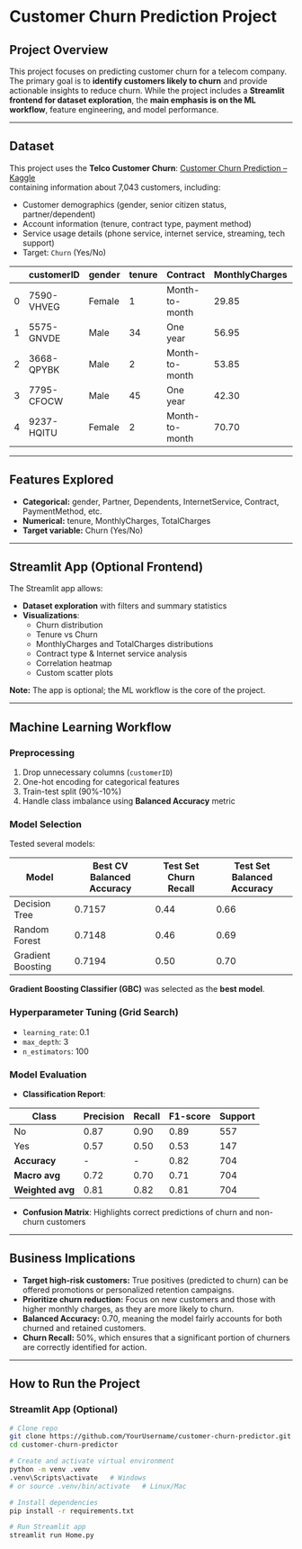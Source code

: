 # Customer Churn Prediction Project

## Project Overview

This project focuses on predicting customer churn for a telecom company. The primary goal is to **identify customers likely to churn** and provide actionable insights to reduce churn. While the project includes a **Streamlit frontend for dataset exploration**, the **main emphasis is on the ML workflow**, feature engineering, and model performance.

---

## Dataset  
This project uses the **Telco Customer Churn**: [Customer Churn Prediction – Kaggle](https://www.kaggle.com/code/bhartiprasad17/customer-churn-prediction/data)  
containing information about 7,043 customers, including:
- Customer demographics (gender, senior citizen status, partner/dependent)
- Account information (tenure, contract type, payment method)
- Service usage details (phone service, internet service, streaming, tech support)
- Target: `Churn` (Yes/No)

|    | customerID | gender | tenure | Contract        | MonthlyCharges | TotalCharges | Churn |
|---:|------------|--------|--------|----------------|----------------|--------------|-------|
|  0 | 7590-VHVEG | Female | 1      | Month-to-month | 29.85          | 29.85        | Yes   |
|  1 | 5575-GNVDE | Male   | 34     | One year       | 56.95          | 1889.5       | No    |
|  2 | 3668-QPYBK | Male   | 2      | Month-to-month | 53.85          | 108.15       | Yes   |
|  3 | 7795-CFOCW | Male   | 45     | One year       | 42.30          | 1840.75      | No    |
|  4 | 9237-HQITU | Female | 2      | Month-to-month | 70.70          | 151.65       | Yes   |


---

## Features Explored

- **Categorical:** gender, Partner, Dependents, InternetService, Contract, PaymentMethod, etc.
- **Numerical:** tenure, MonthlyCharges, TotalCharges
- **Target variable:** Churn (Yes/No)

---

## Streamlit App (Optional Frontend)

The Streamlit app allows:

- **Dataset exploration** with filters and summary statistics
- **Visualizations**:
  - Churn distribution
  - Tenure vs Churn
  - MonthlyCharges and TotalCharges distributions
  - Contract type & Internet service analysis
  - Correlation heatmap
  - Custom scatter plots

**Note:** The app is optional; the ML workflow is the core of the project.

---

## Machine Learning Workflow

### Preprocessing

1. Drop unnecessary columns (`customerID`)
2. One-hot encoding for categorical features
3. Train-test split (90%-10%)
4. Handle class imbalance using **Balanced Accuracy** metric

### Model Selection

Tested several models:

| Model             | Best CV Balanced Accuracy | Test Set Churn Recall | Test Set Balanced Accuracy |
|------------------|-------------------------|---------------------|---------------------------|
| Decision Tree     | 0.7157                  | 0.44                | 0.66                      |
| Random Forest     | 0.7148                  | 0.46                | 0.69                      |
| Gradient Boosting | 0.7194                  | 0.50                | 0.70                      |

**Gradient Boosting Classifier (GBC)** was selected as the **best model**.

### Hyperparameter Tuning (Grid Search)

- `learning_rate`: 0.1  
- `max_depth`: 3  
- `n_estimators`: 100  

### Model Evaluation

- **Classification Report**:

| Class | Precision | Recall | F1-score | Support |
|-------|-----------|--------|----------|---------|
| No    | 0.87      | 0.90   | 0.89     | 557     |
| Yes   | 0.57      | 0.50   | 0.53     | 147     |
| **Accuracy** | - | - | 0.82 | 704 |
| **Macro avg** | 0.72 | 0.70 | 0.71 | 704 |
| **Weighted avg** | 0.81 | 0.82 | 0.81 | 704 |

- **Confusion Matrix**: Highlights correct predictions of churn and non-churn customers

---

## Business Implications

- **Target high-risk customers:** True positives (predicted to churn) can be offered promotions or personalized retention campaigns.
- **Prioritize churn reduction:** Focus on new customers and those with higher monthly charges, as they are more likely to churn.
- **Balanced Accuracy:** 0.70, meaning the model fairly accounts for both churned and retained customers.
- **Churn Recall:** 50%, which ensures that a significant portion of churners are correctly identified for action.

---

## How to Run the Project

### Streamlit App (Optional)

```bash
# Clone repo
git clone https://github.com/YourUsername/customer-churn-predictor.git
cd customer-churn-predictor

# Create and activate virtual environment
python -m venv .venv
.venv\Scripts\activate   # Windows
# or source .venv/bin/activate   # Linux/Mac

# Install dependencies
pip install -r requirements.txt

# Run Streamlit app
streamlit run Home.py
